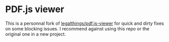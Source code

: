 # PDF.js viewer

This is a personnal fork of [legalthings/pdf.js-viewer](https://github.com/legalthings/pdf.js-viewer) for quick and dirty fixes on some blocking issues. I recommend against using this repo or the original one in a new project.
